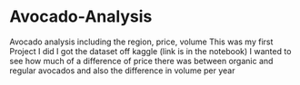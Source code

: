 # Avocado-Analysis
Avocado analysis including the region, price, volume
This was my first Project I did
I got the dataset off kaggle (link is in the notebook)
I wanted to see how much of a difference of price there was between organic and regular avocados and also the difference in volume per year
